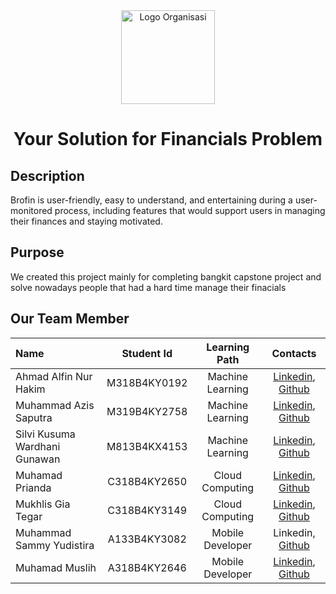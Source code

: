 <div align="center">
  <img src="https://storage.googleapis.com/be-brofin-bucket/brofin-logo.png" alt="Logo Organisasi" width="150">
  <h1>Your Solution for Financials Problem</h1>
</div>
<div>
  <h2>Description</h2>
  <p>Brofin is user-friendly, easy to understand, and entertaining during a user-monitored process, including features that would support users in managing their finances and staying            motivated.</p>
  <h2>Purpose</h2>
  <p>We created this project mainly for completing bangkit capstone project and solve nowadays people that had a hard time manage their finacials</p>
</div>

## Our Team Member
| Name                           | Student Id      | Learning Path      | Contacts          |
|:-------------------------------|:---------------:|:------------------:|:-----------------------------------------------------------:|
| Ahmad Alfin Nur Hakim          | M318B4KY0192    | Machine Learning   | [Linkedin](linkedin.com/in/ahmadalfinnurhakim), [Github](https://github.com/alf1001)              |
| Muhammad Azis Saputra          | M319B4KY2758    | Machine Learning   | [Linkedin](linkedin.com/in/azisputra), [Github](https://github.com/MuhammadAzisSaputra)  |
| Silvi Kusuma Wardhani Gunawan  | M813B4KX4153    | Machine Learning   | [Linkedin](linkedin.com/in/silvi-kusuma-wardhani-gunawan), [Github](https://github.com/Silvikusuma04)        |
| Muhamad Prianda                | C318B4KY2650    | Cloud Computing    | [Linkedin](linkedin.com/in/muhamad-prianda-749191253), [Github](https://github.com/MUHAMADPRIANDA)|
| Mukhlis Gia Tegar              | C318B4KY3149    | Cloud Computing    | [Linkedin](linkedin.com/in/mukhlis-gia-tegar-435027295), [Github](https://github.com/MkhGT)                |
| Muhammad Sammy Yudistira       | A133B4KY3082    | Mobile Developer   | Linkedin, [Github](https://github.com/MSammyYudistira)      |
| Muhamad Muslih                 | A318B4KY2646    | Mobile Developer   | [Linkedin](linkedin.com/in/muhamad-muslih-a92120275), [Github](https://github.com/papermintx)           |
